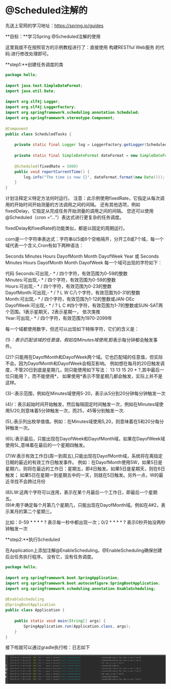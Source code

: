 # @Scheduled注解的

先送上官网的学习地址：https://spring.io/guides

**目标：**学习Spring @Scheduled注解的使用

这里我就不在按照官方的示例教程进行了：直接使用 构建RESTful Web服务 的代码:进行修改处理即可。

**step1:**创建任务调度的类

```java
package hello;

import java.text.SimpleDateFormat;
import java.util.Date;

import org.slf4j.Logger;
import org.slf4j.LoggerFactory;
import org.springframework.scheduling.annotation.Scheduled;
import org.springframework.stereotype.Component;

@Component
public class ScheduledTasks {

    private static final Logger log = LoggerFactory.getLogger(ScheduledTasks.class);

    private static final SimpleDateFormat dateFormat = new SimpleDateFormat("HH:mm:ss");

    @Scheduled(fixedRate = 5000)
    public void reportCurrentTime() {
        log.info("The time is now {}", dateFormat.format(new Date()));
    }
}
```

计划注释定义特定方法何时运行。 注意：此示例使用fixedRate，它指定从每次调用的开始时间开始测量的方法调用之间的间隔。 还有其他选项，例如fixedDelay，它指定从完成任务开始测量的调用之间的间隔。 您还可以使用@Scheduled（cron =“...”）表达式进行更复杂的任务调度。

fixedDelay和fixedRate的功能类似，都是以固定的周期运行。

corn是一个字符串表达式：字符串以5或6个空格隔开，分开工6或7个域，每一个域代表一个含义,Cron有如下两种语法：

Seconds Minutes Hours DayofMonth Month DayofWeek Year 或 
Seconds Minutes Hours DayofMonth Month DayofWeek 
每一个域可出现的字符如下：

代码
Seconds:可出现,-  *  / 四个字符，有效范围为0-59的整数    
Minutes:可出现,-  *  / 四个字符，有效范围为0-59的整数    
Hours:可出现,-  *  / 四个字符，有效范围为0-23的整数    
DayofMonth:可出现,-  *  / ? L W C八个字符，有效范围为0-31的整数     
Month:可出现,-  *  / 四个字符，有效范围为1-12的整数或JAN-DEc    
DayofWeek:可出现,-  *  / ? L C #四个字符，有效范围为1-7的整数或SUN-SAT两个范围。1表示星期天，2表示星期一， 依次类推    
Year:可出现,-  *  / 四个字符，有效范围为1970-2099年   

每一个域都使用数字，但还可以出现如下特殊字符，它们的含义是：

(1)*：表示匹配该域的任意值，假如在Minutes域使用*,即表示每分钟都会触发事件。    

(2)?:只能用在DayofMonth和DayofWeek两个域。它也匹配域的任意值，但实际不会。因为DayofMonth和DayofWeek会相互影响。
例如想在每月的20日触发调度，不管20日到底是星期几，则只能使用如下写法： 13  13 15 20 * ?,其中最后一位只能用？，而不能使用*，
如果使用*表示不管星期几都会触发，实际上并不是这样。    

(3)-:表示范围，例如在Minutes域使用5-20，表示从5分到20分钟每分钟触发一次    

(4)/：表示起始时间开始触发，然后每隔固定时间触发一次，例如在Minutes域使用5/20,则意味着5分钟触发一次，而25，45等分别触发一次.    

(5),:表示列出枚举值值。例如：在Minutes域使用5,20，则意味着在5和20分每分钟触发一次。    

(6)L:表示最后，只能出现在DayofWeek和DayofMonth域，如果在DayofWeek域使用5L,意味着在最后的一个星期四触发。    

(7)W:表示有效工作日(周一到周五),只能出现在DayofMonth域，系统将在离指定日期的最近的有效工作日触发事件。
例如：在DayofMonth使用5W，如果5日是星期六，则将在最近的工作日：星期五，即4日触发。如果5日是星期天，则在6日触发；
如果5日在星期一到星期五中的一天，则就在5日触发。另外一点，W的最近寻找不会跨过月份    

(8)LW:这两个字符可以连用，表示在某个月最后一个工作日，即最后一个星期五。    
(9)#:用于确定每个月第几个星期几，只能出现在DayofMonth域。例如在4#2，表示某月的第二个星期三。

比如：0-59 * * * * ? 表示每一秒中都出现一次；0/2 * * * * ? 表示0秒开始没两秒钟触发一次

**step2:**执行Scheduled

在Application上添加注解@EnableScheduling，@EnableScheduling确保创建后台任务执行程序。 没有它，没有任务调度。

```java
package hello;

import org.springframework.boot.SpringApplication;
import org.springframework.boot.autoconfigure.SpringBootApplication;
import org.springframework.scheduling.annotation.EnableScheduling;

@EnableScheduling
@SpringBootApplication
public class Application {

    public static void main(String[] args) {
        SpringApplication.run(Application.class, args);
    }
}
```

接下啦就可以通过gradle执行啦：日志如下

![1557481223150](./Scheduled日志.png)